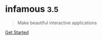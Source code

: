<!-- ![](_media/logoipsum.png) -->

# infamous <small>3.5</small>

> Make beautiful interactive applications

[Get Started](install.md)
